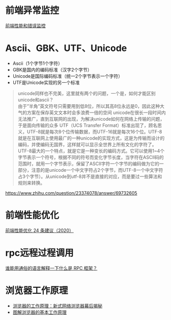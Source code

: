 # 前端异常监控
[前端性能和错误监控](https://github.com/woai3c/Front-end-articles/blob/master/monitor.md)

# Ascii、GBK、UTF、Unicode

- Ascii（1个字节1个字符）
- GBK是国内的编码标准（汉字2个字节）
- Unicode是国际编码标准（统一2个字节表示一个字符）
- UTF是Unicode实现的另一个标准

>unicode同样也不完美，这里就有两个的问题，一个是，如何才能区别unicode和ascii？<br/>
由于”半角”英文符号只需要用到低8位，所以其高8位永远是0，因此这种大气的方案在保存英文文本时会多浪费一倍的空间
unicode在很长一段时间内无法推广，直到互联网的出现，为解决unicode如何在网络上传输的问题，于是面向传输的众多 UTF（UCS Transfer Format）标准出现了，顾名思义，UTF-8就是每次8个位传输数据，而UTF-16就是每次16个位。UTF-8就是在互联网上使用最广的一种unicode的实现方式，这是为传输而设计的编码，并使编码无国界，这样就可以显示全世界上所有文化的字符了。UTF-8最大的一个特点，就是它是一种变长的编码方式。它可以使用1~4个字节表示一个符号，根据不同的符号而变化字节长度，当字符在ASCII码的范围时，就用一个字节表示，保留了ASCII字符一个字节的编码做为它的一部分，注意的是unicode一个中文字符占2个字节，而UTF-8一个中文字符占3个字节）。从unicode到utf-8并不是直接的对应，而是要过一些算法和规则来转换。

https://www.zhihu.com/question/23374078/answer/69732605

# 前端性能优化
[前端性能优化 24 条建议（2020）](https://github.com/woai3c/Front-end-articles/blob/master/performance.md)

# rpc远程过程调用
[谁能用通俗的语言解释一下什么是 RPC 框架？](https://www.zhihu.com/question/25536695)

# 浏览器工作原理
- [浏览器的工作原理：新式网络浏览器幕后揭秘](https://www.html5rocks.com/zh/tutorials/internals/howbrowserswork/)
- [图解浏览器的基本工作原理](https://zhuanlan.zhihu.com/p/47407398)